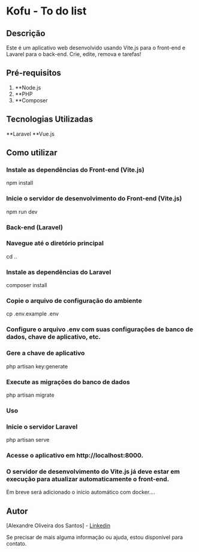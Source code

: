 # Kofu - To do list 

## Descrição
Este é um aplicativo web desenvolvido usando Vite.js para o front-end e Lavarel para o back-end. Crie, edite, remova e tarefas!

## Pré-requisitos
1. **Node.js 
2. **PHP 
3. **Composer

## Tecnologias Utilizadas

**Laravel
**Vue.js

## Como utilizar

### Instale as dependências do Front-end (Vite.js)
npm install

### Inicie o servidor de desenvolvimento do Front-end (Vite.js)
npm run dev

### Back-end (Laravel)
### Navegue até o diretório principal
cd ..

### Instale as dependências do Laravel
composer install

### Copie o arquivo de configuração do ambiente
cp .env.example .env

### Configure o arquivo .env com suas configurações de banco de dados, chave de aplicativo, etc.

### Gere a chave de aplicativo
php artisan key:generate

### Execute as migrações do banco de dados
php artisan migrate

### Uso
### Inicie o servidor Laravel
php artisan serve

### Acesse o aplicativo em http://localhost:8000.

### O servidor de desenvolvimento do Vite.js já deve estar em execução para atualizar automaticamente o front-end.

Em breve será adicionado o início automático com docker....

## Autor

[Alexandre Oliveira dos Santos] - <a href='https://www.linkedin.com/in/oliveira-xand/'>Linkedin</a>

Se precisar de mais alguma informação ou ajuda, estou disponível para contato.
